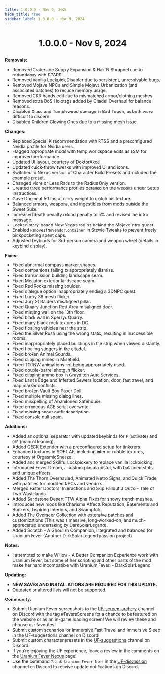 ```yaml
---
title: 1.0.0.0 - Nov 9, 2024
hide_title: true
sidebar_label: 1.0.0.0 - Nov 9, 2024
---
```


# <p align="center"> 1.0.0.0 - Nov 9, 2024 </p>

**Removals:**
- Removed Craterside Supply Expansion & Flak N Shrapnel due to redundancy with SPARE.
- Removed Vanilla Lockpick Disabler due to persistent, unresolvable bugs.
- Removed Mojave NPCs and Simple Mojave Urbanization (and associated patches) to reduce memory usage.
- Removed CKR hands edit due to mismatched armor/clothing meshes.
- Removed extra BoS Holotags added by Citadel Overhaul for balance reasons.
- Disabled Glass and Tumbleweed damage in Bad Touch, as both were difficult to discern.
- Disabled Children Glowing Ones due to a missing mesh issue.

**Changes:**
- Replaced Special K recommendation with RTSS and a preconfigured Nvidia profile for Nvidia users.
- Flagged appropriate mods with temp worldspace edits as ESM for improved performance.
- Updated UI layout, courtesy of DoktorAkcel.
- Updated quick-throw tweaks with improved UI and icons.
- Switched to Nexus version of Character Build Presets and included the example preset.
- Changed More or Less Rads to the Radius Only version.
- Created three performance profiles detailed on the website under Setup Instructions.
- Gave Dogmeat 50 lbs of carry weight to match his texture.
- Balanced armors, weapons, and ingestibles from mods outside the Sweet Suite.
- Increased death penalty reload penalty to 5% and revised the intro message.
- Locked story-based New Vegas radios behind the Mojave intro quest.
- Enabled `RemoveIfNoVendorContainer` in Stewie Tweaks to prevent freely pickpocketing spent caps.
- Adjusted keybinds for 3rd-person camera and weapon wheel (details in keybind display).

**Fixes:**
- Fixed abnormal compass marker shapes.
- Fixed companions failing to appropriately dismiss.
- Fixed transmission building landscape seam.
- Fixed Megaton exterior landscape seam.
- Fixed Red Rocks missing boulder.
- Fixed dialogue option inappropriately ending a 3DNPC quest.
- Fixed Lucky 38 mesh flicker.
- Fixed Jury St Raiders misaligned pillar.
- Fixed Quarry Junction Rest Area misaligned door.
- Fixed missing wall on the 13th floor.
- Fixed black wall in Sperrys Quarry.
- Fixed many black rock textures in DC.
- Fixed floating vehicles near the strip.
- Fixed the Silver Rush using the wrong static, resulting in inaccessible rooms.
- Fixed inappropriately placed buildings in the strip when viewed distantly.
- Fixed floating stingers in the citadel.
- Fixed broken Animal Sounds.
- Fixed clipping mines in Minefield.
- Fixed TOTNW animations not being appropriately used.
- Fixed double-barrel shotgun flicker.
- Fixed clipping ammo box in Grayditch Auto Services.
- Fixed Lands Edge and Infested Sewers location, door, fast travel, and map marker conflicts.
- Fixed broken Vault Boy Paper Doll.
- Fixed multiple missing dialog lines.
- Fixed misspelling of Abandoned Safehouse.
- Fixed erroneous AGE script overwrite.
- Fixed missing scout outfit description.
- Fixed console null spam.

**Additions:**
- Added an optional separator with updated keybinds for `F` (activate) and `Q`/`E` (manual leaning).
- Added GECK Extender with a preconfigured setup for tinkerers.
- Enhanced textures in SOFT AF, including interior rubble textures, courtesy of OrgasmicSneeze.
- Added and merged Skillful Lockpickery to replace vanilla lockpicking.
- Introduced Fever Dream, a custom plasma pistol, with balanced stats and unique effects.
- Added The Thorn Overhauled, Animated Metro Signs, and Quick Trade with patches for modded NPCs and vendors.
- Merged Faster Doctors' Interactions and Skip Fallout 3 Outro - Tale of Two Wastelands.
- Added Sandstone Desert TTW Alpha Fixes for snowy trench meshes.
- Introduced new mods like Charisma Affects Reputation, Basements and Bunkers, Inspiring Interiors, and Swampfolk.
- Added The Overseer Collection with extensive patches and customizations (This was a massive, long-worked-on, and much-appreciated undertaking by DarkSolarLegend).
- Added Scratch - A Ghoulish Companion, integrated and balanced for Uranium Fever (Another DarkSolarLegend passion project).

**Notes:**
- I attempted to make Willow - A Better Companion Experience work with Uranium Fever, but some of her scripting and other parts of the mod make her hard incompatible with Uranium Fever. - DarkSolarLegend

**Updating:**
- **NEW SAVES AND INSTALLATIONS ARE REQUIRED FOR THIS UPDATE.**
- Outdated or altered lists will not be supported.

**Community:**
- Submit Uranium Fever screenshots to the [UF-screen-archery](https://discord.gg/nffAeX827c) channel on Discord with the tag #FeversScreens for a chance to be featured on the website or as an in-game loading screen! We will review these and choose our favorites!
- Submit custom scenarios for Immersive Fast Travel and Immersive Sleep in the [UF-suggestions](https://discord.gg/am65U8RynK) channel on Discord!
- Submit custom character presets in the [UF-suggestions](https://discord.gg/am65U8RynK) channel on Discord!
- If you’re enjoying the UF experience, leave a review in the comments on the [Uranium Fever Nexus](https://www.nexusmods.com/newvegas/mods/89815?tab=posts&BH=3) page!
- Use the command `?rank Uranium Fever User` in the [UF-discussion](https://discord.gg/mQZVW85H77) channel on Discord to receive update notifications on Discord.
